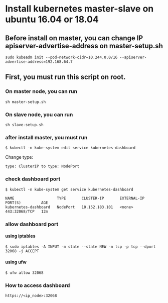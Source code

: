 # Install kubernetes master-slave on ubuntu 16.04 or 18.04

## Before install on master, you can change IP apiserver-advertise-address on master-setup.sh
```
sudo kubeadm init --pod-network-cidr=10.244.0.0/16 --apiserver-advertise-address=192.168.64.7
```
## First, you must run this script on root. 

### On master node, you can run 
```
sh master-setup.sh
```

### On slave node, you can run 
```
sh slave-setup.sh
```

### after install master, you must run 
```
$ kubectl -n kube-system edit service kubernetes-dashboard
```
Change type: 
```
type: ClusterIP to type: NodePort
```

### check dashboard port
```
$ kubectl -n kube-system get service kubernetes-dashboard
```
```
NAME                   TYPE       CLUSTER-IP       EXTERNAL-IP   PORT(S)         AGE
kubernetes-dashboard   NodePort   10.152.183.101   <none>        443:32068/TCP   12m
```
### allow dashboard port
#### using iptables
```
$ sudo iptables -A INPUT -m state --state NEW -m tcp -p tcp --dport 32068 -j ACCEPT
```

#### using ufw
```
$ ufw allow 32068
```

### How to access dashboard
```
https://<ip_node>:32068
```

